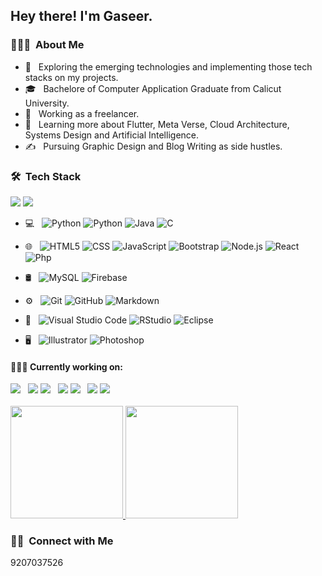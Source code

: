 <h2 aling="center"> Hey there! I'm Gaseer.</h2>

<h3> 👨🏻‍💻 &nbsp;About Me </h3>

- 🤔 &nbsp; Exploring the emerging technologies and implementing those tech stacks on my projects.
- 🎓 &nbsp; Bachelore of Computer Application Graduate from Calicut University.
- 💼 &nbsp; Working as a freelancer.
- 🌱 &nbsp; Learning more about Flutter, Meta Verse, Cloud Architecture, Systems Design and Artificial Intelligence.
- ✍️ &nbsp; Pursuing Graphic Design and Blog Writing as side hustles.

<h3> 🛠 &nbsp;Tech Stack</h3>
<a src="https://www.npmjs.com/"><img src="https://img.icons8.com/color/48/000000/npm.png"/></a>
<a src="https://github.com/"><img src="https://img.icons8.com/color/48/000000/github--v1.png"/></a>


- 💻 &nbsp;
  ![Python](https://img.shields.io/badge/-Python-333333?style=flat&logo=python)
  ![Python](https://img.shields.io/badge/Flutter-dev-blue)
  ![Java](https://img.shields.io/badge/-Java-333333?style=flat&logo=Java&logoColor=007396)
  ![C](https://img.shields.io/badge/-C-333333?style=flat&logo=C%2B%2B&logoColor=00599C)
 
- 🌐 &nbsp;
  ![HTML5](https://img.shields.io/badge/-HTML5-333333?style=flat&logo=HTML5)
  ![CSS](https://img.shields.io/badge/-CSS-333333?style=flat&logo=CSS3&logoColor=1572B6)
  ![JavaScript](https://img.shields.io/badge/-JavaScript-333333?style=flat&logo=javascript)
  ![Bootstrap](https://img.shields.io/badge/-Bootstrap-333333?style=flat&logo=bootstrap&logoColor=563D7C)
  ![Node.js](https://img.shields.io/badge/-Node.js-333333?style=flat&logo=node.js)
  ![React](https://img.shields.io/badge/-React-333333?style=flat&logo=react)
  ![Php](https://img.shields.io/badge/-Php-333333?style=flat&logo=Php)

- 🛢 &nbsp;
  ![MySQL](https://img.shields.io/badge/-MySQL-333333?style=flat&logo=mysql)
![Firebase](https://img.icons8.com/color/48/000000/firebase.png)
  

- ⚙️ &nbsp;
  ![Git](https://img.shields.io/badge/-Git-333333?style=flat&logo=git)
  ![GitHub](https://img.shields.io/badge/-GitHub-333333?style=flat&logo=github)
  ![Markdown](https://img.shields.io/badge/-Markdown-333333?style=flat&logo=markdown)
- 🔧 &nbsp;
  ![Visual Studio Code](https://img.shields.io/badge/-Visual%20Studio%20Code-333333?style=flat&logo=visual-studio-code&logoColor=007ACC)
  ![RStudio](https://img.shields.io/badge/-RStudio-333333?style=flat&logo=rstudio)
  ![Eclipse](https://img.shields.io/badge/-Eclipse-333333?style=flat&logo=eclipse-ide&logoColor=2C2255)
- 🖥 &nbsp;
  ![Illustrator](https://img.shields.io/badge/-Illustrator-333333?style=flat&logo=adobe-illustrator)
  ![Photoshop](https://img.shields.io/badge/-Photoshop-333333?style=flat&logo=adobe-photoshop)
  
  
<h4> 👨🏻‍💻 Currently working on:</h4>
<div>
<a src="https://www.flutter.com/"><img src="https://img.icons8.com/color/48/000000/flutter.png"/></a> &nbsp;
  <a src="https://www.dart.com/"><img src="https://img.icons8.com/color/48/000000/dart.png"/></a>
<a src="https://www.firebase.com/"><img src="https://img.icons8.com/color/48/000000/firebase.png"/></a> &nbsp;
  <a src="https://www.figma.com/"><img src="https://img.icons8.com/color/48/000000/figma.png"/></a>
<a src="https://www.javascript.com/"><img src="https://img.icons8.com/color/48/000000/javascript.png"/></a> &nbsp;
  <a src="https://www.git.com/"><img src="https://img.icons8.com/color/48/000000/git.png"/></a>
<a src="https://reactjs.org/"><img src="https://img.icons8.com/color/48/000000/react-native.png"/></a> &nbsp;&nbsp;
</div>

<br/>

<a href="https://github.com/gaseer">
  <img height="180em" src="https://github-readme-stats.vercel.app/api?username=gaseer&theme=buefy&show_icons=true" />
  <img height="180em" src="https://github-readme-stats.vercel.app/api/top-langs/?username=gaseer&theme=buefy&layout=compact" />
</a>

<br/>

<h3> 🤝🏻 &nbsp;Connect with Me </h3>

9207037526


